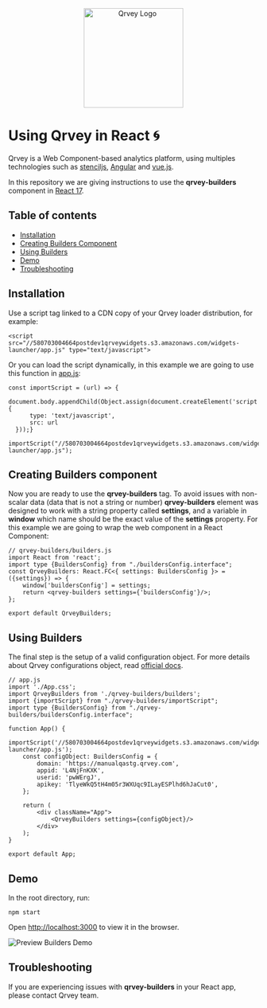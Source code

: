 <div align="center">
	<img alt="Qrvey Logo" src="https://s3.amazonaws.com/cdn.qrvey.com/images/qrvey-logo.svg" width="200" />
</div>

# Using Qrvey in React :cyclone:

Qrvey is a Web Component-based analytics platform, using multiples technologies such as [stenciljs](https://github.com/ionic-team/stencil), [Angular](https://github.com/angular/angular) and [vue.js](https://github.com/vuejs/vue).

In this repository we are giving instructions to use the **qrvey-builders** component in [React 17](https://es.reactjs.org/).

## Table of contents

* [Installation](#installation)
* [Creating Builders Component](#creating-builders-component)
* [Using Builders](#using-builders)
* [Demo](#demo)
* [Troubleshooting](#troubleshooting)

## Installation

Use a script tag linked to a CDN copy of your Qrvey loader distribution, for example:

    <script src="//580703004664postdev1qrveywidgets.s3.amazonaws.com/widgets-launcher/app.js" type="text/javascript">

Or you can load the script dynamically, in this example we are going to use this function in [app.js](https://github.com/qrvey/qrvey-react/blob/master/src/App.js):

	const importScript = (url) => {  
      document.body.appendChild(Object.assign(document.createElement('script'), {  
	      type: 'text/javascript',  
	      src: url  
      }));}
	
	importScript("//580703004664postdev1qrveywidgets.s3.amazonaws.com/widgets-launcher/app.js");


## Creating Builders component

Now you are ready to use the **qrvey-builders** tag. To avoid issues with non-scalar data (data that is not a string or number) **qrvey-builders** element was designed to work with a string property called **settings**, and a variable in **window** which name should be the exact value of the **settings** property.
For this example we are going to wrap the web component in a React Component:

    // qrvey-builders/builders.js
    import React from 'react';  
    import type {BuildersConfig} from "./buildersConfig.interface";  
    const QrveyBuilders: React.FC<{ settings: BuildersConfig }> = ({settings}) => {
	    window['buildersConfig'] = settings;  
	    return <qrvey-builders settings={'buildersConfig'}/>;  
	};
	
	export default QrveyBuilders;

## Using Builders

The final step is the setup of a valid configuration object. For more details about Qrvey configurations object, read [official docs](https://qrvey.com/).


    // app.js
    import './App.css';  
    import QrveyBuilders from './qrvey-builders/builders';  
    import {importScript} from "./qrvey-builders/importScript";  
    import type {BuildersConfig} from "./qrvey-builders/buildersConfig.interface";  
    
    function App() {  
	    importScript('//580703004664postdev1qrveywidgets.s3.amazonaws.com/widgets-launcher/app.js');  
	    const configObject: BuildersConfig = {  
		    domain: 'https://manualqastg.qrvey.com',  
		    appid: 'L4NjFnKXK',
		    userid: 'pwWErgJ',
		    apikey: 'TlyeWkQ5tH4m05r3WXUqc9ILayESPlhd6hJaCut0',  
	    }; 
	    
	    return (  
		    <div className="App">  
			    <QrveyBuilders settings={configObject}/>
		    </div>
	    );
    }
    
    export default App;

## Demo

In the root directory, run:

    npm start

Open [http://localhost:3000](http://localhost:3000) to view it in the browser.

![Preview Builders Demo](https://s3.amazonaws.com/cdn.qrvey.com/images/preview-builders.png)

## Troubleshooting
If you are experiencing issues with **qrvey-builders** in your React app, please contact Qrvey team.
